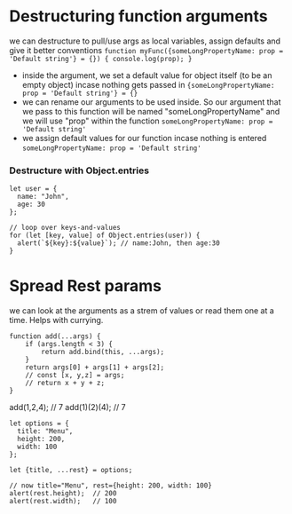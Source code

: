 # Destructuring function arguments
we can destructure to pull/use args as local variables, assign defaults and give it better conventions
`function myFunc({someLongPropertyName: prop = 'Default string'} = {}) {
  console.log(prop);
}`
* inside the argument, we set a default value for object itself (to be an empty object) incase nothing gets passed in
  `{someLongPropertyName: prop = 'Default string'} = {}`
* we can rename our arguments to be used inside. So our argument that we pass to this function will be named "someLongPropertyName" and we will use "prop" within the function `someLongPropertyName: prop = 'Default string'`
* we assign default values for our function incase nothing is entered `someLongPropertyName: prop = 'Default string'`

### Destructure with Object.entries
```
let user = {
  name: "John",
  age: 30
};

// loop over keys-and-values
for (let [key, value] of Object.entries(user)) {
  alert(`${key}:${value}`); // name:John, then age:30
}
```

# Spread Rest params
we can look at the arguments as a strem of values or read them one at a time. Helps with currying.
```
function add(...args) {
    if (args.length < 3) {
        return add.bind(this, ...args);
    }
    return args[0] + args[1] + args[2];
    // const [x, y,z] = args;
    // return x + y + z;
}
```
add(1,2,4); // 7
add(1)(2)(4); // 7


```
let options = {
  title: "Menu",
  height: 200,
  width: 100
};

let {title, ...rest} = options;

// now title="Menu", rest={height: 200, width: 100}
alert(rest.height);  // 200
alert(rest.width);   // 100
```
